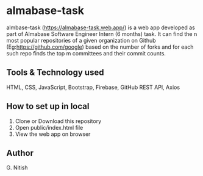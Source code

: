 # almabase-task
almbase-task (https://almabase-task.web.app/) is a web app developed as part of Almabase Software Engineer Intern (6 months) task. 
It can find the n most popular repositories of a given organization on Github (Eg:https://github.com/google) based on the number of forks and for each such repo finds the top m committees and their commit counts. 

## Tools & Technology used
HTML, CSS, JavaScript, Bootstrap, Firebase, GitHub REST API, Axios

## How to set up in local
1. Clone or Download this repository
2. Open public/index.html file
3. View the web app on browser

## Author
G. Nitish
